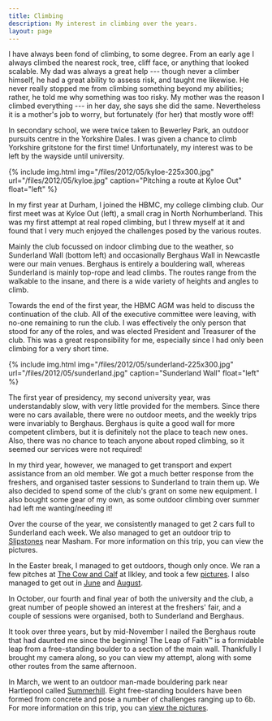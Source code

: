 ```yaml
---
title: Climbing
description: My interest in climbing over the years.
layout: page
---
```

I have always been fond of climbing, to some degree. From an early age I always climbed the nearest rock, tree, cliff face, or anything that looked scalable. My dad was always a great help --- though never a climber himself, he had a great ability to assess risk, and taught me likewise. He never really stopped me from climbing something beyond my abilities; rather, he told me why something was too risky. My mother was the reason I climbed everything --- in her day, she says she did the same. Nevertheless it is a mother's job to worry, but fortunately (for her) that mostly wore off!

In secondary school, we were twice taken to Bewerley Park, an outdoor pursuits centre in the Yorkshire Dales. I was given a chance to climb Yorkshire gritstone for the first time! Unfortunately, my interest was to be left by the wayside until university.

{% include img.html img="/files/2012/05/kyloe-225x300.jpg" url="/files/2012/05/kyloe.jpg" caption="Pitching a route at Kyloe Out" float="left" %}

In my first year at Durham, I joined the HBMC, my college climbing club. Our first meet was at Kyloe Out (left), a small crag in North Norhumberland. This was my first attempt at real roped climbing, but I threw myself at it and found that I very much enjoyed the challenges posed by the various routes.

Mainly the club focussed on indoor climbing due to the weather, so Sunderland Wall (bottom left) and occasionally Berghaus Wall in Newcastle were our main venues. Berghaus is entirely a bouldering wall, whereas Sunderland is mainly top-rope and lead climbs. The routes range from the walkable to the insane, and there is a wide variety of heights and angles to climb.

Towards the end of the first year, the HBMC AGM was held to discuss the continuation of the club. All of the executive committee were leaving, with no-one remaining to run the club. I was effectively the only person that stood for any of the roles, and was elected President and Treasurer of the club. This was a great responsibility for me, especially since I had only been climbing for a very short time.

{% include img.html img="/files/2012/05/sunderland-225x300.jpg" url="/files/2012/05/sunderland.jpg" caption="Sunderland Wall" float="left" %}

The first year of presidency, my second university year, was understandably slow, with very little provided for the members. Since there were no cars available, there were no outdoor meets, and the weekly trips were invariably to Berghaus. Berghaus is quite a good wall for more competent climbers, but it is definitely not the place to teach new ones. Also, there was no chance to teach anyone about roped climbing, so it seemed our services were not required!

In my third year, however, we managed to get transport and expert assistance from an old member. We got a much better response from the freshers, and organised taster sessions to Sunderland to train them up. We also decided to spend some of the club's grant on some new equipment. I also bought some gear of my own, as some outdoor climbing over summer had left me wanting/needing it!

Over the course of the year, we consistently managed to get 2 cars full to Sunderland each week. We also managed to get an outdoor trip to [Slipstones](https://www.ukclimbing.com/logbook/crag.php?id=549) near Masham. For more information on this trip, you can view the pictures.

In the Easter break, I managed to get outdoors, though only once. We ran a few pitches at [The Cow and Calf](https://www.ukclimbing.com/logbook/crag.php?id=547) at Ilkley, and took a few [pictures](http://pictures.scholesmafia.co.uk/index.php/2006/04/12.04.06-ilkley/). I also managed to get out in [June](http://pictures.scholesmafia.co.uk/index.php/2006.06/11.06.06-brimham-rocks/) and [August](http://pictures.scholesmafia.co.uk/index.php/2006/08/31.08.06-almscliff/).

In October, our fourth and final year of both the university and the club, a great number of people showed an interest at the freshers' fair, and a couple of sessions were organised, both to Sunderland and Berghaus.

It took over three years, but by mid-November I nailed the Berghaus route that had daunted me since the beginning! The Leap of Faith™ is a formidable leap from a free-standing boulder to a section of the main wall. Thankfully I brought my camera along, so you can view my attempt, along with some other routes from the same afternoon.

In March, we went to an outdoor man-made bouldering park near Hartlepool called [Summerhill](https://www.ukclimbing.com/logbook/crag.php?id=16743). Eight free-standing boulders have been formed from concrete and pose a number of challenges ranging up to 6b. For more information on this trip, you can [view the pictures](https://pictures.scholesmafia.co.uk/2007/03/03/01.03.07-summerhill/).
